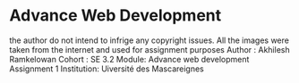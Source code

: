 # Advance Web Development
the author do not intend to infrige any copyright issues.
All the images were taken from the internet and used  for assignment purposes
Author : Akhilesh Ramkelowan
Cohort : SE 3.2
Module: Advance web development 
Assignment 1
Institution: Uiversité des Mascareignes